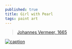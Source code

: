 ```yaml
---
published: true
title: Girl with Pearl
tags: paint art
---
```

> [ Johannes Vermeer, 1665](https://en.wikipedia.org/wiki/Girl_with_a_Pearl_Earring)

[![caption](https://external-content.duckduckgo.com/iu/?u=https%3A%2F%2Fimages2.minutemediacdn.com%2Fimage%2Fupload%2Fc_fill%2Cg_auto%2Ch_1248%2Cw_2220%2Fv1555441172%2Fshape%2Fmentalfloss%2Fgirl.png%3Fitok%3D9WZwi8HA&f=1&nofb=1)](https://images2.minutemediacdn.com/image/upload/c_fill,g_auto,h_1248,w_2220/v1555441172/shape/mentalfloss/girl.png?itok=9WZwi8HA)
